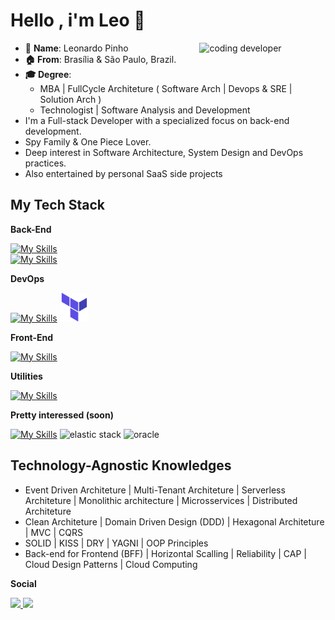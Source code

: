 # Hello , i'm Leo 👋
<img align="right" width="40%" src="./assets/757a4ed3d9e6fdf7dcbbad972bd2e72c.gif" alt="coding developer" />


- 📄 **Name**: Leonardo Pinho
- **🏠 From**: Brasília & São Paulo, Brazil.
- **🎓 Degree**: 
  - MBA | FullCycle Architeture ( Software Arch | Devops & SRE | Solution Arch )
  - Technologist | Software Analysis and Development
- I'm a Full-stack Developer with a specialized focus on back-end development.
- Spy Family & One Piece Lover.
- Deep interest in Software Architecture, System Design and DevOps practices.
- Also entertained by personal SaaS side projects
## My Tech Stack

**Back-End**

[![My Skills](https://skillicons.dev/icons?i=golang,java,spring,nodejs,nestjs,express,fastify&theme=light)]()
<br/>
[![My Skills](https://skillicons.dev/icons?i=rabbitmq,kafka,graphql,redis,mysql,postgresql,dynamodb,mongodb&theme=light)]()

**DevOps**

[![My Skills](https://skillicons.dev/icons?i=aws,docker,kubernetes,github,grafana,prometheus,nginx,ansible)]()
<img alt="terraform" src="./assets/terraform-icon.svg" width="46px" height="46px">

**Front-End**

[//]: # (![alt text]&#40;./assets/icons/nextjs/nextjs-original-wordmark.svg "Logo Title Text 1"&#41;)
[![My Skills](https://skillicons.dev/icons?i=ts,html,css,tailwind,react,next)]()


**Utilities**

[![My Skills](https://skillicons.dev/icons?i=postman,vim,idea,vscode,linux,bash)]()

**Pretty interessed (soon)**

[![My Skills](https://skillicons.dev/icons?i=kotlin,elixir,gcp,cloudflare,jenkins&theme=light)]()
<img alt="elastic stack" src="https://cdn.freebiesupply.com/logos/large/2x/elastic-stack-logo-png-transparent.png" width="46px" height="46px">
<img alt="oracle" src="https://logos-world.net/wp-content/uploads/2020/09/Oracle-Symbol-700x394.png" height="38px">
<br/>
## Technology-Agnostic Knowledges

- Event Driven Architeture | Multi-Tenant Architeture | Serverless Architeture | Monolithic architecture | Microsservices | Distributed Architeture
- Clean Architeture | Domain Driven Design (DDD) | Hexagonal Architeture | MVC | CQRS
- SOLID | KISS | DRY | YAGNI | OOP Principles
- Back-end for Frontend (BFF) | Horizontal Scalling | Reliability | CAP |  Cloud Design Patterns | Cloud Computing



**Social**

<div>
    <a target='_blank' href="https://www.linkedin.com/in/leonardo-pinho-09429b262/">
        <img src="https://img.shields.io/badge/LinkedIn-0077B5?style=for-the-badge&logo=linkedin&logoColor=white">
    </a>
    <a target='_blank' href="https://discord.com/users/206650261173829642">
        <img src="https://img.shields.io/badge/Discord-%235865F2.svg?style=for-the-badge&logo=discord&logoColor=white">
    </a>
</div>
